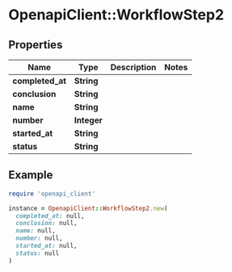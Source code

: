# OpenapiClient::WorkflowStep2

## Properties

| Name | Type | Description | Notes |
| ---- | ---- | ----------- | ----- |
| **completed_at** | **String** |  |  |
| **conclusion** | **String** |  |  |
| **name** | **String** |  |  |
| **number** | **Integer** |  |  |
| **started_at** | **String** |  |  |
| **status** | **String** |  |  |

## Example

```ruby
require 'openapi_client'

instance = OpenapiClient::WorkflowStep2.new(
  completed_at: null,
  conclusion: null,
  name: null,
  number: null,
  started_at: null,
  status: null
)
```

